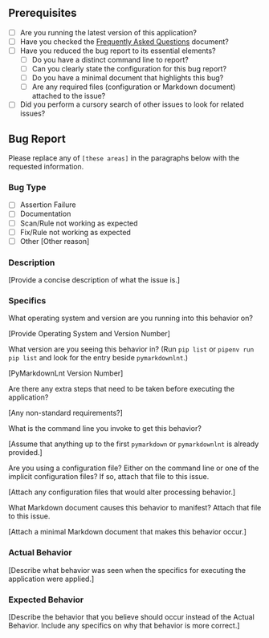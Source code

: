 ## Prerequisites

* [ ] Are you running the latest version of this application?
* [ ] Have you checked the [Frequently Asked Questions](https://github.com/jackdewinter/pymarkdown/blob/main/docs/faq.md) document?
* [ ] Have you reduced the bug report to its essential elements?
  * [ ] Do you have a distinct command line to report?
  * [ ] Can you clearly state the configuration for this bug report?
  * [ ] Do you have a minimal document that highlights this bug?
  * [ ] Are any required files (configuration or Markdown document) attached to the issue?
* [ ] Did you perform a cursory search of other issues to look for related issues?

## Bug Report

Please replace any of `[these areas]` in the paragraphs below with the requested information.

### Bug Type

* [ ] Assertion Failure
* [ ] Documentation
* [ ] Scan/Rule not working as expected
* [ ] Fix/Rule not working as expected
* [ ] Other
  [Other reason]

### Description

[Provide a concise description of what the issue is.]

### Specifics

What operating system and version are you running into this behavior on?

[Provide Operating System and Version Number]

What version are you seeing this behavior in? (Run `pip list` or `pipenv run pip list` and look for the entry beside `pymarkdownlnt`.)

[PyMarkdownLnt Version Number]

Are there any extra steps that need to be taken before executing the application?

[Any non-standard requirements?]

What is the command line you invoke to get this behavior?

[Assume that anything up to the first `pymarkdown` or `pymarkdownlnt` is already provided.]

Are you using a configuration file? Either on the command line or one of the implicit configuration files? If so, attach that file to this issue.

[Attach any configuration files that would alter processing behavior.]

What Markdown document causes this behavior to manifest?  Attach that file to this issue.

[Attach a minimal Markdown document that makes this behavior occur.]

### Actual Behavior

[Describe what behavior was seen when the specifics for executing the application were applied.]

### Expected Behavior

[Describe the behavior that you believe should occur instead of the Actual Behavior. Include any specifics on why that behavior is more correct.]
